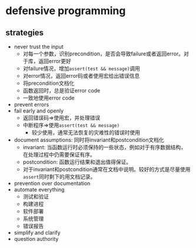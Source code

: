 # defensive programming

## strategies

+ never trust the input
    + 对每一个参数，识别precondition，是否会导致failure或者返回error。对于库，返回error更好
    + 对failure情况，增加`assert(test && message)`调用
    + 对error情况，返回error码或者使用宏给出错误信息
    + 将precondition文档化
    + 函数返回时，总是验证error code
    + 一致地使用error code
+ prevent errors
+ fail early and openly
    + 返回错误码=>使用宏，并处理错误
    + 中断程序=>使用`assert(test && message)`
        + 较少使用，通常无法恢复的灾难性的错误时使用
+ document assumptions: 同时将invariant和postcondition文档化
    + invariant: 当函数运行时必须保持的一些状态，例如对于有序数据结构，在处理过程中仍需要保证有序。
    + postcondition: 函数运行结果和退出值得保证。
    + 对于invariant和postcondition通常在文档中说明。较好的方式是尽量使用`assert`同时剩下的用文档记录。
+ prevention over documentation
+ automate everything
    + 测试和验证
    + 构建进程
    + 软件部署
    + 系统管理
    + 错误报告
+ simplify and clarify
+ question authority
